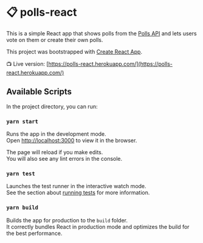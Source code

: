 # 📋 polls-react
This is a simple React app that shows polls from the [Polls API](https://pollsapi.docs.apiary.io/) and lets users vote on them or create their own polls.

This project was bootstrapped with [Create React App](https://github.com/facebook/create-react-app).

📺 Live version: [https://polls-react.herokuapp.com/](https://polls-react.herokuapp.com/)

## Available Scripts

In the project directory, you can run:

### `yarn start`

Runs the app in the development mode.<br />
Open [http://localhost:3000](http://localhost:3000) to view it in the browser.

The page will reload if you make edits.<br />
You will also see any lint errors in the console.

### `yarn test`

Launches the test runner in the interactive watch mode.<br />
See the section about [running tests](https://facebook.github.io/create-react-app/docs/running-tests) for more information.

### `yarn build`

Builds the app for production to the `build` folder.<br />
It correctly bundles React in production mode and optimizes the build for the best performance.

